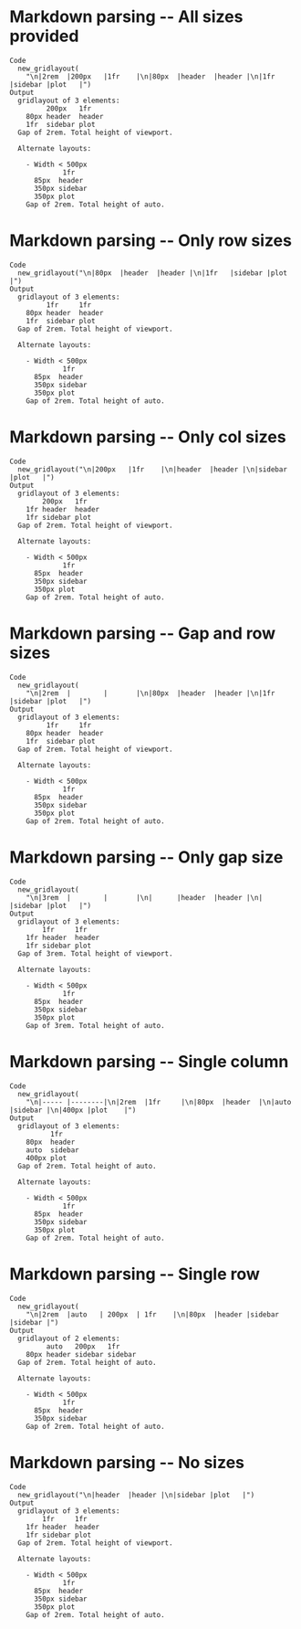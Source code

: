 # Markdown parsing -- All sizes provided

    Code
      new_gridlayout(
        "\n|2rem  |200px   |1fr    |\n|80px  |header  |header |\n|1fr   |sidebar |plot   |")
    Output
      gridlayout of 3 elements: 
             200px   1fr   
        80px header  header
        1fr  sidebar plot  
      Gap of 2rem. Total height of viewport.
      
      Alternate layouts:  
        
        - Width < 500px 
                 1fr    
          85px  header 
          350px sidebar
          350px plot   
        Gap of 2rem. Total height of auto.

# Markdown parsing -- Only row sizes

    Code
      new_gridlayout("\n|80px  |header  |header |\n|1fr   |sidebar |plot   |")
    Output
      gridlayout of 3 elements: 
             1fr     1fr   
        80px header  header
        1fr  sidebar plot  
      Gap of 2rem. Total height of viewport.
      
      Alternate layouts:  
        
        - Width < 500px 
                 1fr    
          85px  header 
          350px sidebar
          350px plot   
        Gap of 2rem. Total height of auto.

# Markdown parsing -- Only col sizes

    Code
      new_gridlayout("\n|200px   |1fr    |\n|header  |header |\n|sidebar |plot   |")
    Output
      gridlayout of 3 elements: 
            200px   1fr   
        1fr header  header
        1fr sidebar plot  
      Gap of 2rem. Total height of viewport.
      
      Alternate layouts:  
        
        - Width < 500px 
                 1fr    
          85px  header 
          350px sidebar
          350px plot   
        Gap of 2rem. Total height of auto.

# Markdown parsing -- Gap and row sizes

    Code
      new_gridlayout(
        "\n|2rem  |        |       |\n|80px  |header  |header |\n|1fr   |sidebar |plot   |")
    Output
      gridlayout of 3 elements: 
             1fr     1fr   
        80px header  header
        1fr  sidebar plot  
      Gap of 2rem. Total height of viewport.
      
      Alternate layouts:  
        
        - Width < 500px 
                 1fr    
          85px  header 
          350px sidebar
          350px plot   
        Gap of 2rem. Total height of auto.

# Markdown parsing -- Only gap size

    Code
      new_gridlayout(
        "\n|3rem  |        |       |\n|      |header  |header |\n|      |sidebar |plot   |")
    Output
      gridlayout of 3 elements: 
            1fr     1fr   
        1fr header  header
        1fr sidebar plot  
      Gap of 3rem. Total height of viewport.
      
      Alternate layouts:  
        
        - Width < 500px 
                 1fr    
          85px  header 
          350px sidebar
          350px plot   
        Gap of 3rem. Total height of auto.

# Markdown parsing -- Single column

    Code
      new_gridlayout(
        "\n|----- |--------|\n|2rem  |1fr     |\n|80px  |header  |\n|auto  |sidebar |\n|400px |plot    |")
    Output
      gridlayout of 3 elements: 
              1fr    
        80px  header 
        auto  sidebar
        400px plot   
      Gap of 2rem. Total height of auto.
      
      Alternate layouts:  
        
        - Width < 500px 
                 1fr    
          85px  header 
          350px sidebar
          350px plot   
        Gap of 2rem. Total height of auto.

# Markdown parsing -- Single row

    Code
      new_gridlayout(
        "\n|2rem  |auto   | 200px  | 1fr    |\n|80px  |header |sidebar |sidebar |")
    Output
      gridlayout of 2 elements: 
             auto   200px   1fr    
        80px header sidebar sidebar
      Gap of 2rem. Total height of auto.
      
      Alternate layouts:  
        
        - Width < 500px 
                 1fr    
          85px  header 
          350px sidebar
        Gap of 2rem. Total height of auto.

# Markdown parsing -- No sizes

    Code
      new_gridlayout("\n|header  |header |\n|sidebar |plot   |")
    Output
      gridlayout of 3 elements: 
            1fr     1fr   
        1fr header  header
        1fr sidebar plot  
      Gap of 2rem. Total height of viewport.
      
      Alternate layouts:  
        
        - Width < 500px 
                 1fr    
          85px  header 
          350px sidebar
          350px plot   
        Gap of 2rem. Total height of auto.

